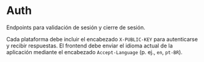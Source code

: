 # Auth

Endpoints para validación de sesión y cierre de sesión.

Cada plataforma debe incluir el encabezado `X-PUBLIC-KEY` para autenticarse y recibir respuestas. El frontend debe enviar el idioma actual de la aplicación mediante el encabezado `Accept-Language` (p. ej., `en`, `pt-BR`).

